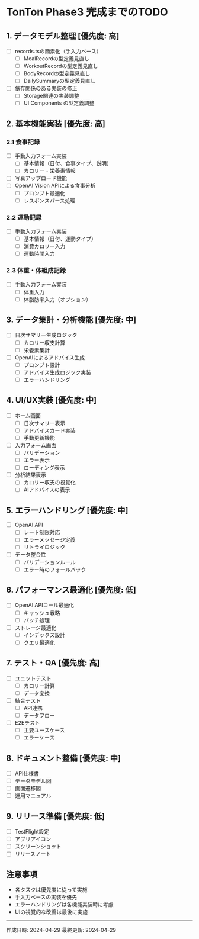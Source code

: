 # TonTon Phase3 完成までのTODO

## 1. データモデル整理 [優先度: 高]
- [ ] records.tsの簡素化（手入力ベース）
  - [ ] MealRecordの型定義見直し
  - [ ] WorkoutRecordの型定義見直し
  - [ ] BodyRecordの型定義見直し
  - [ ] DailySummaryの型定義見直し
- [ ] 依存関係のある実装の修正
  - [ ] Storage関連の実装調整
  - [ ] UI Components の型定義調整

## 2. 基本機能実装 [優先度: 高]
### 2.1 食事記録
- [ ] 手動入力フォーム実装
  - [ ] 基本情報（日付、食事タイプ、説明）
  - [ ] カロリー・栄養素情報
- [ ] 写真アップロード機能
- [ ] OpenAI Vision APIによる食事分析
  - [ ] プロンプト最適化
  - [ ] レスポンスパース処理

### 2.2 運動記録
- [ ] 手動入力フォーム実装
  - [ ] 基本情報（日付、運動タイプ）
  - [ ] 消費カロリー入力
  - [ ] 運動時間入力

### 2.3 体重・体組成記録
- [ ] 手動入力フォーム実装
  - [ ] 体重入力
  - [ ] 体脂肪率入力（オプション）

## 3. データ集計・分析機能 [優先度: 中]
- [ ] 日次サマリー生成ロジック
  - [ ] カロリー収支計算
  - [ ] 栄養素集計
- [ ] OpenAIによるアドバイス生成
  - [ ] プロンプト設計
  - [ ] アドバイス生成ロジック実装
  - [ ] エラーハンドリング

## 4. UI/UX実装 [優先度: 中]
- [ ] ホーム画面
  - [ ] 日次サマリー表示
  - [ ] アドバイスカード実装
  - [ ] 手動更新機能
- [ ] 入力フォーム画面
  - [ ] バリデーション
  - [ ] エラー表示
  - [ ] ローディング表示
- [ ] 分析結果表示
  - [ ] カロリー収支の視覚化
  - [ ] AIアドバイスの表示

## 5. エラーハンドリング [優先度: 中]
- [ ] OpenAI API
  - [ ] レート制限対応
  - [ ] エラーメッセージ定義
  - [ ] リトライロジック
- [ ] データ整合性
  - [ ] バリデーションルール
  - [ ] エラー時のフォールバック

## 6. パフォーマンス最適化 [優先度: 低]
- [ ] OpenAI APIコール最適化
  - [ ] キャッシュ戦略
  - [ ] バッチ処理
- [ ] ストレージ最適化
  - [ ] インデックス設計
  - [ ] クエリ最適化

## 7. テスト・QA [優先度: 高]
- [ ] ユニットテスト
  - [ ] カロリー計算
  - [ ] データ変換
- [ ] 結合テスト
  - [ ] API連携
  - [ ] データフロー
- [ ] E2Eテスト
  - [ ] 主要ユースケース
  - [ ] エラーケース

## 8. ドキュメント整備 [優先度: 中]
- [ ] API仕様書
- [ ] データモデル図
- [ ] 画面遷移図
- [ ] 運用マニュアル

## 9. リリース準備 [優先度: 低]
- [ ] TestFlight設定
- [ ] アプリアイコン
- [ ] スクリーンショット
- [ ] リリースノート

## 注意事項
- 各タスクは優先度に従って実施
- 手入力ベースの実装を優先
- エラーハンドリングは各機能実装時に考慮
- UIの視覚的な改善は最後に実施

---
作成日時: 2024-04-29
最終更新: 2024-04-29 